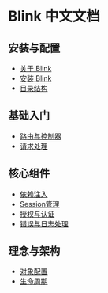 Blink 中文文档
=============

安装与配置
--------

* [关于 Blink](1-1-about-blink.md)
* [安装 Blink](1-2-installing.md)
* [目录结构](1-3-directory-structure.md)


基础入门
-------

* [路由与控制器](2-1-routing-and-controllers.md)
* [请求处理](2-2-request-handling.md)


核心组件
-------

* [依赖注入](3-1-di.md)
* [Session管理](3-2-session.md)
* [授权与认证](3-3-authentication.md)
* [错误与日志处理](3-4-error-and-logging.md)


理念与架构
---------

* [对象配置](4-1-object-configuration.md)
* [生命周期](4-2-lifecycle.md)
